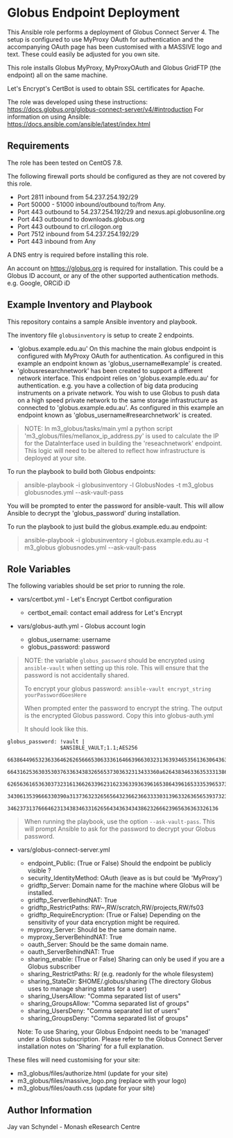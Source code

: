 Globus Endpoint Deployment
==========================

This Ansible role performs a deployment of Globus Connect Server 4. The setup
is configured to use MyProxy OAuth for authentication and the accompanying OAuth
page has been customised with a MASSIVE logo and text. These could easily be
adjusted for you own site.

This role installs Globus MyProxy, MyProxyOAuth and Globus GridFTP
(the endpoint) all on the same machine.

Let's Encrypt's CertBot is used to obtain SSL certificates for Apache.

The role was developed using these instructions: https://docs.globus.org/globus-connect-server/v4/#introduction
For information on using Ansible: https://docs.ansible.com/ansible/latest/index.html

Requirements
------------

The role has been tested on CentOS 7.8.

The following firewall ports should be configured as they are not covered by
this role.

-  Port 2811 inbound from 54.237.254.192/29
-  Port 50000 - 51000 inbound/outbound to/from Any.
-  Port 443 outbound to 54.237.254.192/29 and nexus.api.globusonline.org
-  Port 443 outbound to downloads.globus.org
-  Port 443 outbound to crl.cilogon.org
-  Port 7512 inbound from 54.237.254.192/29
-  Port 443 inbound from Any

A DNS entry is required before installing this role.

An account on https://globus.org is required for installation. This could be a Globus ID account, or any of the other supported authentication methods. e.g. Google, ORCiD iD

Example Inventory and Playbook
------------------------------

This repository contains a sample Ansible inventory and playbook.

The inventory file `globusinventory` is setup to create 2 endpoints.

 - 'globus.example.edu.au' On this machine the main globus endpoint is configured with MyProxy OAuth for authentication. As configured in this example an endpoint known as 'globus_username#example' is created.
 - 'globusresearchnetwork' has been created to support a different network interface. This endpoint relies on 'globus.example.edu.au' for authentication. e.g. you have a collection of big data producing instruments on a private network. You wish to use Globus to push data on a high speed private network to the same storage infrastructure as connected to 'globus.example.edu.au'. As configured in this example an endpoint known as 'globus_username#researchnetwork' is created.

> NOTE: In m3_globus/tasks/main.yml a python script 'm3_globus/files/mellanox_ip_address.py' is used to calculate the IP for the DataInterface used in building the 'reseachnetwork' endpoint. This logic will need to be altered to reflect how infrastructure is deployed at your site.

To run the playbook to build both Globus endpoints:

> ansible-playbook  -i globusinventory -l GlobusNodes -t m3_globus globusnodes.yml --ask-vault-pass

You will be prompted to enter the password for ansible-vault.
This will allow Ansible to decrypt the 'globus_password' during installation.

To run the playbook to just build the globus.example.edu.au endpoint:

> ansible-playbook  -i globusinventory -l globus.example.edu.au -t m3_globus globusnodes.yml --ask-vault-pass

Role Variables
--------------

The following variables should be set prior to running the role.

- vars/certbot.yml - Let's Encrypt Certbot configuration
  - certbot_email: contact email address for Let's Encrypt

- vars/globus-auth.yml - Globus account login
  - globus_username: username
  - globus_password: password

> NOTE: the variable ```globus_password``` should be encrypted using
> ```ansible-vault``` when setting up this role. This will ensure that the
> password is not accidentally shared.
>
> To encrypt your globus password: ```ansible-vault encrypt_string yourPasswordGoesHere```
>
> When prompted enter the password to encrypt the string.
> The output is the encrypted Globus password.
> Copy this into globus-auth.yml
>
> It should look like this.
>
```
globus_password: !vault |
                 $ANSIBLE_VAULT;1.1;AES256
                 66386449653236336462626566653063336164663966303231363934653561363064363833313662
                 6643162536303530376336343832656537303632313433360a626438346336353331386135323734
                 62656361653630373231613662633962316233633936396165386439616533353965373339616234
                 3430613539666330390a313736323265656432366236633330313963326365653937323833366536
                 34623731376664623134383463316265643436343438623266623965636363326136
```
> When running the playbook, use the option ```--ask-vault-pass```. This will
> prompt Ansible to ask for the password to decrypt your Globus password.

- vars/globus-connect-server.yml
  - endpoint_Public: (True or False) Should the endpoint be publicly visible ?
  - security_IdentityMethod: OAuth (leave as is but could be 'MyProxy')
  - gridftp_Server: Domain name for the machine where Globus will be installed.
  - gridftp_ServerBehindNAT: True
  - gridftp_RestrictPaths: RW~,RW/scratch,RW/projects,RW/fs03
  - gridftp_RequireEncryption: (True or False) Depending on the sensitivity of your data encryption might be required.  
  - myproxy_Server: Should be the same domain name.
  - myproxy_ServerBehindNAT: True
  - oauth_Server: Should be the same domain name.
  - oauth_ServerBehindNAT: True
  - sharing_enable: (True or False) Sharing can only be used if you are a Globus subscriber
  - sharing_RestrictPaths: R/ (e.g. readonly for the whole filesystem)
  - sharing_StateDir: $HOME/.globus/sharing (The directory Globus uses to manage sharing states for a user)
  - sharing_UsersAllow: "Comma separated list of users"
  - sharing_GroupsAllow: "Comma separated list of groups"
  - sharing_UsersDeny: "Comma separated list of users"
  - sharing_GroupsDeny: "Comma separated list of groups"  

  Note: To use Sharing, your Globus Endpoint needs to be 'managed' under a Globus subscription. Please refer to the Globus Connect Server installation notes on 'Sharing' for a full explanation.

These files will need customising for your site:
- m3_globus/files/authorize.html (update for your site)
- m3_globus/files/massive_logo.png (replace with your logo)
- m3_globus/files/oauth.css (update for your site)

Author Information
------------------

Jay van Schyndel - Monash eResearch Centre
